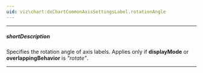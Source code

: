 ```yaml
---
uid: viz\chart:dxChartCommonAxisSettingsLabel.rotationAngle
---
```

---
##### shortDescription
Specifies the rotation angle of axis labels. Applies only if **displayMode** or **overlappingBehavior** is *"rotate"*.

---

